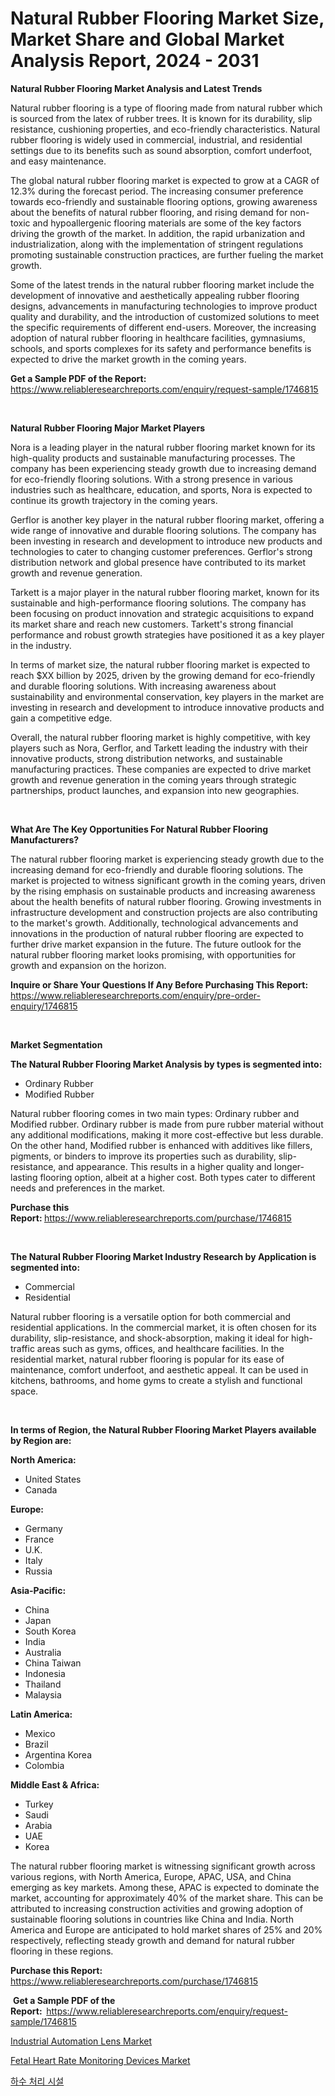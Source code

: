 <p><h1>Natural Rubber Flooring Market Size, Market Share and Global Market Analysis Report, 2024 - 2031</h1></p><p><strong>Natural Rubber Flooring Market Analysis and Latest Trends</strong></p>
<p><p>Natural rubber flooring is a type of flooring made from natural rubber which is sourced from the latex of rubber trees. It is known for its durability, slip resistance, cushioning properties, and eco-friendly characteristics. Natural rubber flooring is widely used in commercial, industrial, and residential settings due to its benefits such as sound absorption, comfort underfoot, and easy maintenance.</p><p>The global natural rubber flooring market is expected to grow at a CAGR of 12.3% during the forecast period. The increasing consumer preference towards eco-friendly and sustainable flooring options, growing awareness about the benefits of natural rubber flooring, and rising demand for non-toxic and hypoallergenic flooring materials are some of the key factors driving the growth of the market. In addition, the rapid urbanization and industrialization, along with the implementation of stringent regulations promoting sustainable construction practices, are further fueling the market growth.</p><p>Some of the latest trends in the natural rubber flooring market include the development of innovative and aesthetically appealing rubber flooring designs, advancements in manufacturing technologies to improve product quality and durability, and the introduction of customized solutions to meet the specific requirements of different end-users. Moreover, the increasing adoption of natural rubber flooring in healthcare facilities, gymnasiums, schools, and sports complexes for its safety and performance benefits is expected to drive the market growth in the coming years.</p></p>
<p><strong>Get a Sample PDF of the Report:&nbsp;</strong> <a href="https://www.reliableresearchreports.com/enquiry/request-sample/1746815">https://www.reliableresearchreports.com/enquiry/request-sample/1746815</a></p>
<p>&nbsp;</p>
<p><strong>Natural Rubber Flooring Major Market Players</strong></p>
<p><p>Nora is a leading player in the natural rubber flooring market known for its high-quality products and sustainable manufacturing processes. The company has been experiencing steady growth due to increasing demand for eco-friendly flooring solutions. With a strong presence in various industries such as healthcare, education, and sports, Nora is expected to continue its growth trajectory in the coming years.</p><p>Gerflor is another key player in the natural rubber flooring market, offering a wide range of innovative and durable flooring solutions. The company has been investing in research and development to introduce new products and technologies to cater to changing customer preferences. Gerflor's strong distribution network and global presence have contributed to its market growth and revenue generation.</p><p>Tarkett is a major player in the natural rubber flooring market, known for its sustainable and high-performance flooring solutions. The company has been focusing on product innovation and strategic acquisitions to expand its market share and reach new customers. Tarkett's strong financial performance and robust growth strategies have positioned it as a key player in the industry.</p><p>In terms of market size, the natural rubber flooring market is expected to reach $XX billion by 2025, driven by the growing demand for eco-friendly and durable flooring solutions. With increasing awareness about sustainability and environmental conservation, key players in the market are investing in research and development to introduce innovative products and gain a competitive edge.</p><p>Overall, the natural rubber flooring market is highly competitive, with key players such as Nora, Gerflor, and Tarkett leading the industry with their innovative products, strong distribution networks, and sustainable manufacturing practices. These companies are expected to drive market growth and revenue generation in the coming years through strategic partnerships, product launches, and expansion into new geographies.</p></p>
<p>&nbsp;</p>
<p><strong>What Are The Key Opportunities For Natural Rubber Flooring Manufacturers?</strong></p>
<p><p>The natural rubber flooring market is experiencing steady growth due to the increasing demand for eco-friendly and durable flooring solutions. The market is projected to witness significant growth in the coming years, driven by the rising emphasis on sustainable products and increasing awareness about the health benefits of natural rubber flooring. Growing investments in infrastructure development and construction projects are also contributing to the market's growth. Additionally, technological advancements and innovations in the production of natural rubber flooring are expected to further drive market expansion in the future. The future outlook for the natural rubber flooring market looks promising, with opportunities for growth and expansion on the horizon.</p></p>
<p><strong>Inquire or Share Your Questions If Any Before Purchasing This Report:</strong> <a href="https://www.reliableresearchreports.com/enquiry/pre-order-enquiry/1746815">https://www.reliableresearchreports.com/enquiry/pre-order-enquiry/1746815</a></p>
<p>&nbsp;</p>
<p><strong>Market Segmentation</strong></p>
<p><strong>The Natural Rubber Flooring Market Analysis by types is segmented into:</strong></p>
<p><ul><li>Ordinary Rubber</li><li>Modified Rubber</li></ul></p>
<p><p>Natural rubber flooring comes in two main types: Ordinary rubber and Modified rubber. Ordinary rubber is made from pure rubber material without any additional modifications, making it more cost-effective but less durable. On the other hand, Modified rubber is enhanced with additives like fillers, pigments, or binders to improve its properties such as durability, slip-resistance, and appearance. This results in a higher quality and longer-lasting flooring option, albeit at a higher cost. Both types cater to different needs and preferences in the market.</p></p>
<p><strong>Purchase this Report:&nbsp;</strong><a href="https://www.reliableresearchreports.com/purchase/1746815">https://www.reliableresearchreports.com/purchase/1746815</a></p>
<p>&nbsp;</p>
<p><strong>The Natural Rubber Flooring Market Industry Research by Application is segmented into:</strong></p>
<p><ul><li>Commercial</li><li>Residential</li></ul></p>
<p><p>Natural rubber flooring is a versatile option for both commercial and residential applications. In the commercial market, it is often chosen for its durability, slip-resistance, and shock-absorption, making it ideal for high-traffic areas such as gyms, offices, and healthcare facilities. In the residential market, natural rubber flooring is popular for its ease of maintenance, comfort underfoot, and aesthetic appeal. It can be used in kitchens, bathrooms, and home gyms to create a stylish and functional space.</p></p>
<p>&nbsp;</p>
<p><strong>In terms of Region, the Natural Rubber Flooring Market Players available by Region are:</strong></p>
<p>
    <p> <strong> North America: </strong>
        <ul>
            <li>United States</li>
            <li>Canada</li>
        </ul>
        </p> 
    <p> <strong> Europe: </strong>
        <ul>
            <li>Germany</li>
            <li>France</li>
            <li>U.K.</li>
            <li>Italy</li>
            <li>Russia</li>
        </ul>
        </p> 
    <p> <strong> Asia-Pacific: </strong>
        <ul>
            <li>China</li>
            <li>Japan</li>
            <li>South Korea</li>
            <li>India</li>
            <li>Australia</li>
            <li>China Taiwan</li>
            <li>Indonesia</li>
            <li>Thailand</li>
            <li>Malaysia</li>
        </ul>
        </p> 
    <p> <strong> Latin America: </strong>
        <ul>
            <li>Mexico</li>
            <li>Brazil</li>
            <li>Argentina Korea</li>
            <li>Colombia</li>
        </ul>
        </p> 
    <p> <strong> Middle East & Africa: </strong>
        <ul>
            <li>Turkey</li>
            <li>Saudi</li>
            <li>Arabia</li>
            <li>UAE</li>
            <li>Korea</li>
        </ul>
    </p>
    </p>
<p><p>The natural rubber flooring market is witnessing significant growth across various regions, with North America, Europe, APAC, USA, and China emerging as key markets. Among these, APAC is expected to dominate the market, accounting for approximately 40% of the market share. This can be attributed to increasing construction activities and growing adoption of sustainable flooring solutions in countries like China and India. North America and Europe are anticipated to hold market shares of 25% and 20% respectively, reflecting steady growth and demand for natural rubber flooring in these regions.</p></p>
<p><strong>Purchase this Report: </strong><a href="https://www.reliableresearchreports.com/purchase/1746815">https://www.reliableresearchreports.com/purchase/1746815</a></p>
<p>&nbsp;<strong>Get a Sample PDF of the Report:&nbsp;&nbsp;</strong><a href="https://www.reliableresearchreports.com/enquiry/request-sample/1746815">https://www.reliableresearchreports.com/enquiry/request-sample/1746815</a></p>
<p><strong></strong></p>
<p><p><a href="https://view.publitas.com/reportprime-1/industrial-automation-lens-market-research-report-provides-thorough-industry-overview-which-offers-an-in-depth-analysis-of-product-trends-and-new-market-divisions/">Industrial Automation Lens Market</a></p><p><a href="https://view.publitas.com/reportprime-1/fetal-heart-rate-monitoring-devices-market-research-report-the-key-to-successful-business-strategy-forecasted-for-period-from-2023-2030/">Fetal Heart Rate Monitoring Devices Market</a></p><p><a href="https://medium.com/@dandier2003/%ED%95%98%EC%88%98-%EC%B2%98%EB%A6%AC-%EC%8B%9C%EC%84%A4-%EC%8B%9C%EC%9E%A5%EC%9D%80-%EC%8B%9C%EC%9E%A5-%EC%A0%90%EC%9C%A0%EC%9C%A8-%EC%8B%9C%EC%9E%A5-%EB%8F%99%ED%96%A5-%EB%B0%8F-%EC%8B%9C%EC%9E%A5-%EC%84%B1%EC%9E%A5%EC%97%90-%EB%8C%80%ED%95%9C-%EC%A0%95%EB%B3%B4%EB%A5%BC-%EC%A0%9C%EA%B3%B5%ED%95%A9%EB%8B%88%EB%8B%A4-ead19184b7da">하수 처리 시설</a></p></p>